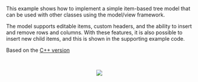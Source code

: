This example shows how to implement a simple item-based tree model that can be used with other classes using the 
model/view framework. 

The model supports editable items, custom headers, and the ability to insert and remove rows and 
columns. 
With these features, it is also possible to insert new child items, and this is shown in the supporting example code.

Based on the [C++ version](https://doc.qt.io/qt-5/qtwidgets-itemviews-editabletreemodel-example.html)

&nbsp;

<div align="center">
    <img src="https://user-images.githubusercontent.com/15921095/236553483-d4fbb1ed-42e4-47b3-b53c-8356943d54d1.png">
</div>